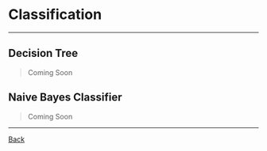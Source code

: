 # Classification

---

<h2 title="
Good:
- Can solve non-linear problems.
- Can work on high-dimensional data with excellent accuracy.
- Easy to visualize and explain.
Bad:
- Overfitting. Might be resolved by random forest. A small change in the data can lead to a large change in the structure of the optimal decision tree.
- Calculations can get very complex.
"> Decision Tree </h2>

> Coming Soon

<h2 title="
- Training period is less.
- Better suited for categorical inputs.
- Easy to implement.
Bad:
- Assumes that all features are independent which is rarely happening in real life.
- Zero Frequency.
- Estimations can be wrong in some cases.
"> Naive Bayes Classifier </h2>

> Coming Soon

---

[Back](./../Models.md)
